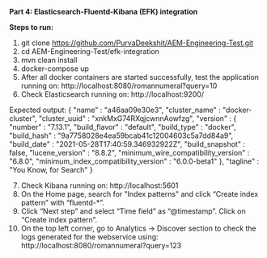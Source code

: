 **Part 4: Elasticsearch-Fluentd-Kibana (EFK) integration**

**Steps to run:**

1) git clone https://github.com/PurvaDeekshit/AEM-Engineering-Test.git
2) cd AEM-Engineering-Test/efk-integration
3) mvn clean install
4) docker-compose up
5) After all docker containers are started successfully, test the application running on: http://localhost:8080/romannumeral?query=10
6) Check Elasticsearch running on: http://localhost:9200/

Expected output:
{
"name" : "a46aa09e30e3", "cluster_name" : "docker-cluster", "cluster_uuid" : "xnkMxG74RXqjcwnnAowfzg", "version" : { "number" : "7.13.1", "build_flavor" : "default", "build_type" : "docker", "build_hash" : "9a7758028e4ea59bcab41c12004603c5a7dd84a9", "build_date" : "2021-05-28T17:40:59.346932922Z", "build_snapshot" : false, "lucene_version" : "8.8.2", "minimum_wire_compatibility_version" : "6.8.0", "minimum_index_compatibility_version" : "6.0.0-beta1" }, "tagline" : "You Know, for Search"
}

7) Check Kibana running on: http://localhost:5601
8) On the Home page, search for "Index patterns" and click “Create index pattern” with “fluentd-*”.
9) Click “Next step” and select “Time field” as “@timestamp”. Click on “Create index pattern”.
10) On the top left corner, go to Analytics -> Discover section to check the logs generated for the webservice using: http://localhost:8080/romannumeral?query=123
